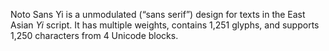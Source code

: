 Noto Sans Yi is a unmodulated (“sans serif”) design for texts in the East Asian _Yi_ script. It has multiple weights, contains 1,251 glyphs, and supports 1,250 characters from 4 Unicode blocks.